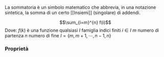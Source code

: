 La sommatoria è un simbolo matematico che abbrevia, in una notazione sintetica, la somma di un certo [[Insiemi]] (singolare) di addendi.

$$\sum_{i=m}^{n} f(i)$$
Dove:
$f(k)$ è una funzione qualsiasi
$I$ famiglia indici finiti
$i \in I$ 
$m$ numero di partenza
$n$ numero di fine
$I=\{m, m+1, \cdots, n-1, n\}$
### Proprietà

